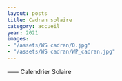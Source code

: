 ```yaml
---
layout: posts
title: Cadran solaire
category: accueil
year: 2021
images:
- "/assets/WS cadran/0.jpg"
- "/assets/WS cadran/WP_cadran.jpg"
---
```


⸺ Calendrier Solaire